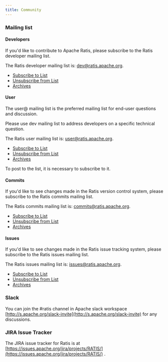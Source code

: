 ```yaml
---
title: Community
---
```

<!---
  Licensed under the Apache License, Version 2.0 (the "License");
  you may not use this file except in compliance with the License.
  You may obtain a copy of the License at

   http://www.apache.org/licenses/LICENSE-2.0

  Unless required by applicable law or agreed to in writing, software
  distributed under the License is distributed on an "AS IS" BASIS,
  WITHOUT WARRANTIES OR CONDITIONS OF ANY KIND, either express or implied.
  See the License for the specific language governing permissions and
  limitations under the License. See accompanying LICENSE file.
-->

### Mailing list

#### Developers

If you'd like to contribute to Apache Ratis, please subscribe to the Ratis developer mailing list.

The Ratis developer mailing list is: <dev@ratis.apache.org>.

-   [Subscribe to List](mailto:dev-subscribe@ratis.apache.org)
-   [Unsubscribe from List](mailto:dev-unsubscribe@ratis.apache.org)
-   [Archives](http://mail-archives.apache.org/mod_mbox/ratis-dev/)


#### User

The user@ mailing list is the preferred mailing list for end-user
questions and discussion.

Please use  dev mailing list to address developers on a specific technical question.

The Ratis user mailing list is: <user@ratis.apache.org>.

-   [Subscribe to List](mailto:user-subscribe@ratis.apache.org)
-   [Unsubscribe from List](mailto:user-unsubscribe@ratis.apache.org)
-   [Archives](http://mail-archives.apache.org/mod_mbox/ratis-user/)

To post to the list, it is necessary to subscribe to it.

#### Commits

If you'd like to see changes made in the Ratis version control system, please subscribe to the Ratis
commits mailing list.

The Ratis commits mailing list is: <commits@ratis.apache.org>.

-   [Subscribe to List](mailto:commits-subscribe@ratis.apache.org)
-   [Unsubscribe from List](mailto:commits-unsubscribe@ratis.apache.org)
-   [Archives](http://mail-archives.apache.org/mod_mbox/ratis-commits/)

#### Issues

If you'd like to see changes made in the Ratis issue tracking system, please subscribe to the Ratis
issues mailing list.

The Ratis issues mailing list is: <issues@ratis.apache.org>.

-   [Subscribe to List](mailto:issues-subscribe@ratis.apache.org)
-   [Unsubscribe from List](mailto:issues-unsubscribe@ratis.apache.org)
-   [Archives](http://mail-archives.apache.org/mod_mbox/ratis-issues/)

### Slack

You can join the #ratis channel in Apache slack workspace [http://s.apache.org/slack-invite](http://s.apache.org/slack-invite) for any discussions.

### JIRA Issue Tracker

The JIRA issue tracker for Ratis is at [https://issues.apache.org/jira/projects/RATIS/](https://issues.apache.org/jira/projects/RATIS/) .

